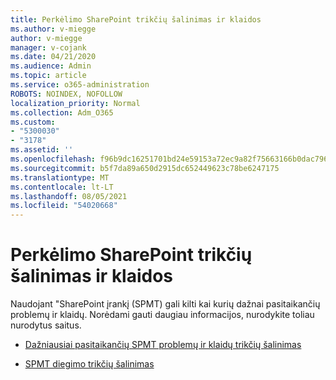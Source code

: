 ```yaml
---
title: Perkėlimo SharePoint trikčių šalinimas ir klaidos
ms.author: v-miegge
author: v-miegge
manager: v-cojank
ms.date: 04/21/2020
ms.audience: Admin
ms.topic: article
ms.service: o365-administration
ROBOTS: NOINDEX, NOFOLLOW
localization_priority: Normal
ms.collection: Adm_O365
ms.custom:
- "5300030"
- "3178"
ms.assetid: ''
ms.openlocfilehash: f96b9dc16251701bd24e59153a72ec9a82f75663166b0dac796276e6f66c6424
ms.sourcegitcommit: b5f7da89a650d2915dc652449623c78be6247175
ms.translationtype: MT
ms.contentlocale: lt-LT
ms.lasthandoff: 08/05/2021
ms.locfileid: "54020668"
---
```

# <a name="troubleshooting-sharepoint-migration-tool-issues-and-errors"></a>Perkėlimo SharePoint trikčių šalinimas ir klaidos

Naudojant "SharePoint įrankį (SPMT) gali kilti kai kurių dažnai pasitaikančių problemų ir klaidų. Norėdami gauti daugiau informacijos, nurodykite toliau nurodytus saitus.

- [Dažniausiai pasitaikančių SPMT problemų ir klaidų trikčių šalinimas](https://docs.microsoft.com/sharepointmigration/troubleshooting-common-spmt-issues)

- [SPMT diegimo trikčių šalinimas](https://docs.microsoft.com/sharepointmigration/spmt-install-issues)
